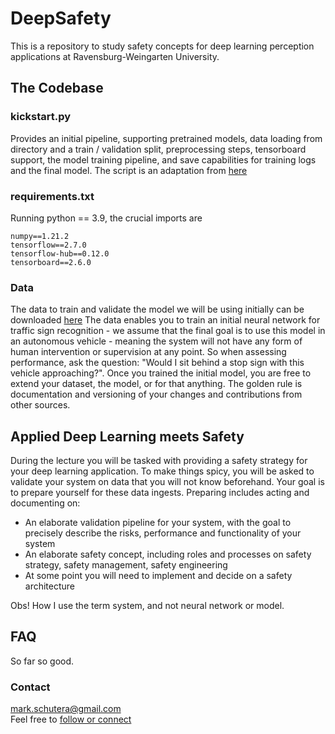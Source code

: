 # DeepSafety
This is a repository to study safety concepts for deep learning perception applications at Ravensburg-Weingarten University.

## The Codebase
### kickstart.py
Provides an initial pipeline, supporting pretrained models, data loading from directory and a train / validation split, preprocessing steps, tensorboard support, the model training pipeline, and save capabilities for training logs and the final model. The script is an adaptation from [here](https://www.tensorflow.org/tutorials/images/transfer_learning_with_hub)

### requirements.txt
Running python == 3.9, the crucial imports are
```
numpy==1.21.2
tensorflow==2.7.0
tensorflow-hub==0.12.0
tensorboard==2.6.0
```

### Data
The data to train and validate the model we will be using initially can be downloaded [here](https://www.kaggle.com/meowmeowmeowmeowmeow/gtsrb-german-traffic-sign/download)
The data enables you to train an initial neural network for traffic sign recognition - we assume that the final goal is to use this model in an autonomous vehicle - meaning the system will not have any form of human intervention or supervision at any point. So when assessing performance, ask the question: "Would I sit behind a stop sign with this vehicle approaching?".
Once you trained the initial model, you are free to extend your dataset, the model, or for that anything. The golden rule is documentation and versioning of your changes and contributions from other sources.

## Applied Deep Learning meets Safety
During the lecture you will be tasked with providing a safety strategy for your deep learning application.
To make things spicy, you will be asked to validate your system on data that you will not know beforehand.
Your goal is to prepare yourself for these data ingests. 
Preparing includes acting and documenting on:
- An elaborate validation pipeline for your system, with the goal to precisely describe the risks, performance and functionality of your system
- An elaborate safety concept, including roles and processes on safety strategy, safety management, safety engineering 
- At some point you will need to implement and decide on a safety architecture

Obs! How I use the term system, and not neural network or model. 

## FAQ
So far so good.


### Contact
mark.schutera@gmail.com\
Feel free to [follow or connect](https://www.linkedin.com/in/schuteramark/)

